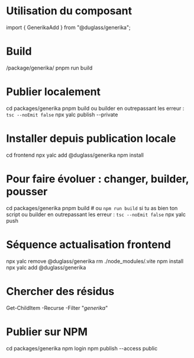 # Utilisation du composant 
import { GenerikaAdd } from "@duglass/generika";

# Build
/package/generika/ pnpm run build


# Publier localement
cd packages/generika
pnpm build ou builder en outrepassant les erreur : `tsc --noEmit false`
npx yalc publish --private

# Installer depuis publication locale
cd frontend
npx yalc add @duglass/generika
npm install

# Pour faire évoluer : changer, builder, pousser
cd packages/generika 
pnpm build  # ou `npm run build` si tu as bien ton script ou builder en outrepassant les erreur : `tsc --noEmit false`
npx yalc push

# Séquence actualisation frontend
npx yalc remove @duglass/generika
rm  ./node_modules/.vite
npm install
npx yalc add @duglass/generika



# Chercher des résidus  
Get-ChildItem -Recurse -Filter "*generika*"



# Publier sur NPM
cd packages/generika
npm login
npm publish --access public
